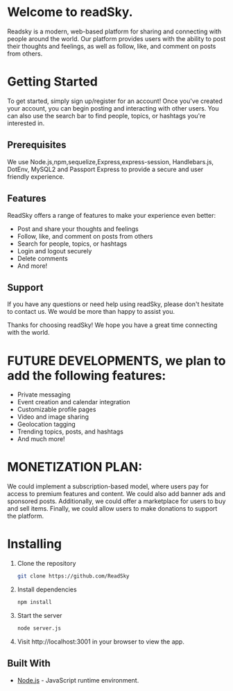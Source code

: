 # Welcome to readSky.

Readsky is a modern, web-based platform for sharing and connecting with people around the world. Our platform provides users with the ability to post their thoughts and feelings, as well as follow, like, and comment on posts from others.

# Getting Started

To get started, simply sign up/register for an account!
Once you've created your account, you can begin posting and interacting with other users. You can also use the search bar to find people, topics, or hashtags you're interested in.
## Prerequisites
We use Node.js,npm,sequelize,Express,express-session, Handlebars.js, DotEnv, MySQL2 and Passport Express to provide a secure and user friendly experience.

## Features

ReadSky offers a range of features to make your experience even better:
- Post and share your thoughts and feelings
- Follow, like, and comment on posts from others
- Search for people, topics, or hashtags
- Login and logout securely
- Delete comments
- And more!

## Support

If you have any questions or need help using readSky, please don't hesitate to contact us. We would be more than happy to assist you.

Thanks for choosing readSky! We hope you have a great time connecting with the world.

# FUTURE DEVELOPMENTS, we plan to add the following features:
- Private messaging
- Event creation and calendar integration
- Customizable profile pages
- Video and image sharing
- Geolocation tagging
- Trending topics, posts, and hashtags
- And much more!
# MONETIZATION PLAN:
We could implement a subscription-based model, where users pay for access to premium features and content. We could also add banner ads and sponsored posts. Additionally, we could offer a marketplace for users to buy and sell items. Finally, we could allow users to make donations to support the platform.

# Installing
1. Clone the repository

   ```bash
   git clone https://github.com/ReadSky
   ```

2. Install dependencies

   ```bash
   npm install
   ```

3. Start the server

   ```bash
   node server.js
   ```

4. Visit http://localhost:3001 in your browser to view the app.

## Built With

- [Node.js](https://nodejs.org/en/) - JavaScript runtime environment.